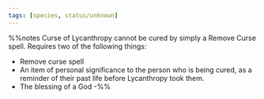 ```yaml
---
tags: [species, status/unknown]
---
```

%%notes
Curse of Lycanthropy cannot be cured by simply a Remove Curse spell. Requires two of the following things:

-   Remove curse spell
-   An item of personal significance to the person who is being cured, as a reminder of their past life before Lycanthropy took them.
-   The blessing of a God
-%%